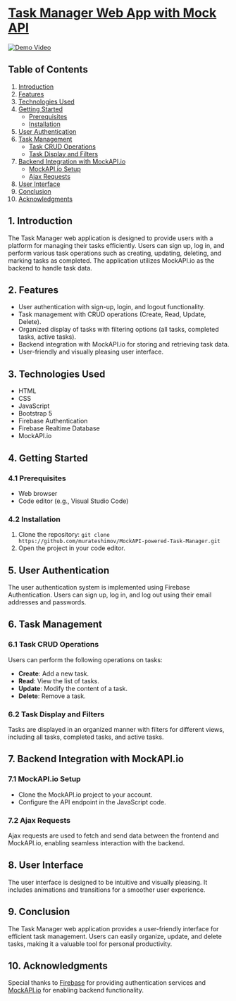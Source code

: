 # [Task Manager Web App with Mock API](https://murateshimov.github.io/MockAPI-powered-Task-Manager/index.html)


[![Demo Video](https://img.youtube.com/vi/YOUTUBE_VIDEO_ID/0.jpg)](https://www.youtube.com/watch?v=rvvD8n76M7M)

## Table of Contents
1. [Introduction](#introduction)
2. [Features](#features)
3. [Technologies Used](#technologies-used)
4. [Getting Started](#getting-started)
   - [Prerequisites](#prerequisites)
   - [Installation](#installation)
5. [User Authentication](#user-authentication)
6. [Task Management](#task-management)
   - [Task CRUD Operations](#task-crud-operations)
   - [Task Display and Filters](#task-display-and-filters)
7. [Backend Integration with MockAPI.io](#backend-integration-with-mockapiio)
   - [MockAPI.io Setup](#mockapiio-setup)
   - [Ajax Requests](#ajax-requests)
8. [User Interface](#user-interface)
9. [Conclusion](#conclusion)
10. [Acknowledgments](#acknowledgments)

## 1. Introduction
The Task Manager web application is designed to provide users with a platform for managing their tasks efficiently. Users can sign up, log in, and perform various task operations such as creating, updating, deleting, and marking tasks as completed. The application utilizes MockAPI.io as the backend to handle task data.

## 2. Features
- User authentication with sign-up, login, and logout functionality.
- Task management with CRUD operations (Create, Read, Update, Delete).
- Organized display of tasks with filtering options (all tasks, completed tasks, active tasks).
- Backend integration with MockAPI.io for storing and retrieving task data.
- User-friendly and visually pleasing user interface.

## 3. Technologies Used
- HTML 
- CSS
- JavaScript
- Bootstrap 5
- Firebase Authentication
- Firebase Realtime Database
- MockAPI.io

## 4. Getting Started

### 4.1 Prerequisites
- Web browser
- Code editor (e.g., Visual Studio Code)

### 4.2 Installation
1. Clone the repository: `git clone https://github.com/murateshimov/MockAPI-powered-Task-Manager.git`
2. Open the project in your code editor.

## 5. User Authentication
The user authentication system is implemented using Firebase Authentication. Users can sign up, log in, and log out using their email addresses and passwords.

## 6. Task Management

### 6.1 Task CRUD Operations
Users can perform the following operations on tasks:
- **Create**: Add a new task.
- **Read**: View the list of tasks.
- **Update**: Modify the content of a task.
- **Delete**: Remove a task.

### 6.2 Task Display and Filters
Tasks are displayed in an organized manner with filters for different views, including all tasks, completed tasks, and active tasks.

## 7. Backend Integration with MockAPI.io

### 7.1 MockAPI.io Setup
- Clone the MockAPI.io project to your account.
- Configure the API endpoint in the JavaScript code.

### 7.2 Ajax Requests
Ajax requests are used to fetch and send data between the frontend and MockAPI.io, enabling seamless interaction with the backend.

## 8. User Interface
The user interface is designed to be intuitive and visually pleasing. It includes animations and transitions for a smoother user experience.

## 9. Conclusion
The Task Manager web application provides a user-friendly interface for efficient task management. Users can easily organize, update, and delete tasks, making it a valuable tool for personal productivity.

## 10. Acknowledgments
Special thanks to [Firebase](https://firebase.google.com/) for providing authentication services and [MockAPI.io](https://www.mockapi.io/) for enabling backend functionality.
